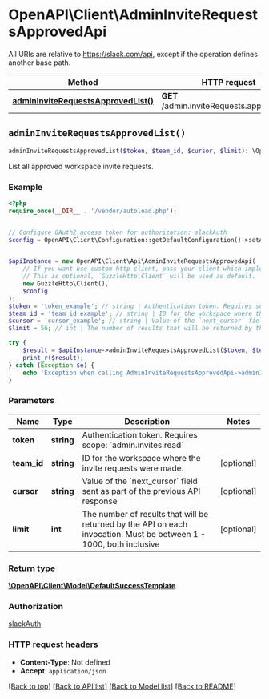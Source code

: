 # OpenAPI\Client\AdminInviteRequestsApprovedApi

All URIs are relative to https://slack.com/api, except if the operation defines another base path.

| Method | HTTP request | Description |
| ------------- | ------------- | ------------- |
| [**adminInviteRequestsApprovedList()**](AdminInviteRequestsApprovedApi.md#adminInviteRequestsApprovedList) | **GET** /admin.inviteRequests.approved.list |  |


## `adminInviteRequestsApprovedList()`

```php
adminInviteRequestsApprovedList($token, $team_id, $cursor, $limit): \OpenAPI\Client\Model\DefaultSuccessTemplate
```



List all approved workspace invite requests.

### Example

```php
<?php
require_once(__DIR__ . '/vendor/autoload.php');


// Configure OAuth2 access token for authorization: slackAuth
$config = OpenAPI\Client\Configuration::getDefaultConfiguration()->setAccessToken('YOUR_ACCESS_TOKEN');


$apiInstance = new OpenAPI\Client\Api\AdminInviteRequestsApprovedApi(
    // If you want use custom http client, pass your client which implements `GuzzleHttp\ClientInterface`.
    // This is optional, `GuzzleHttp\Client` will be used as default.
    new GuzzleHttp\Client(),
    $config
);
$token = 'token_example'; // string | Authentication token. Requires scope: `admin.invites:read`
$team_id = 'team_id_example'; // string | ID for the workspace where the invite requests were made.
$cursor = 'cursor_example'; // string | Value of the `next_cursor` field sent as part of the previous API response
$limit = 56; // int | The number of results that will be returned by the API on each invocation. Must be between 1 - 1000, both inclusive

try {
    $result = $apiInstance->adminInviteRequestsApprovedList($token, $team_id, $cursor, $limit);
    print_r($result);
} catch (Exception $e) {
    echo 'Exception when calling AdminInviteRequestsApprovedApi->adminInviteRequestsApprovedList: ', $e->getMessage(), PHP_EOL;
}
```

### Parameters

| Name | Type | Description  | Notes |
| ------------- | ------------- | ------------- | ------------- |
| **token** | **string**| Authentication token. Requires scope: &#x60;admin.invites:read&#x60; | |
| **team_id** | **string**| ID for the workspace where the invite requests were made. | [optional] |
| **cursor** | **string**| Value of the &#x60;next_cursor&#x60; field sent as part of the previous API response | [optional] |
| **limit** | **int**| The number of results that will be returned by the API on each invocation. Must be between 1 - 1000, both inclusive | [optional] |

### Return type

[**\OpenAPI\Client\Model\DefaultSuccessTemplate**](../Model/DefaultSuccessTemplate.md)

### Authorization

[slackAuth](../../README.md#slackAuth)

### HTTP request headers

- **Content-Type**: Not defined
- **Accept**: `application/json`

[[Back to top]](#) [[Back to API list]](../../README.md#endpoints)
[[Back to Model list]](../../README.md#models)
[[Back to README]](../../README.md)
